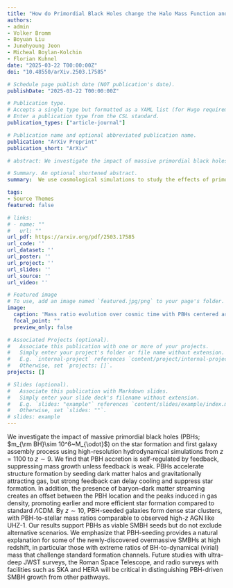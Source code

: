 ```yaml
---
title: "How do Primordial Black Holes change the Halo Mass Function and Structure?"
authors:
- admin
- Volker Bromm
- Boyuan Liu
- Junehyoung Jeon
- Micheal Boylan-Kolchin
- Florian Kuhnel
date: "2025-03-22 T00:00:00Z"
doi: "10.48550/arXiv.2503.17585"

# Schedule page publish date (NOT publication's date).
publishDate: "2025-03-22 T00:00:00Z"

# Publication type.
# Accepts a single type but formatted as a YAML list (for Hugo requirements).
# Enter a publication type from the CSL standard.
publication_types: ["article-journal"]

# Publication name and optional abbreviated publication name.
publication: "ArXiv Preprint"
publication_short: "ArXiv"

# abstract: We investigate the impact of massive primordial black holes (PBHs; $m_{\rm BH}\sim 10^6~\Msun$) on the star formation and first galaxy assembly process using high-resolution hydrodynamical simulations from $z = 1100$ to $z \sim 9$. We find that PBH accretion is self-regulated by feedback, suppressing mass growth unless feedback is weak. PBHs accelerate structure formation by seeding dark matter halos and gravitationally attracting gas, but strong feedback can delay cooling and suppress star formation. In addition, the presence of baryon–dark matter streaming creates an offset between the PBH location and the peaks induced in gas density, promoting earlier and more efficient star formation compared to standard $\Lambda$CDM. By $z \sim 10$, PBH-seeded galaxies form dense star clusters, with PBH-to-stellar mass ratios comparable to observed high-$z$ AGN like UHZ-1. Our results support PBHs as viable SMBH seeds but do not exclude alternative scenarios. We emphasize that PBH-seeding provides a natural explanation for some of the newly-discovered overmassive SMBHs at high redshift, in particular those with extreme ratios of BH-to-dynamical (virial) mass that challenge standard formation channels. Future studies with ultra-deep JWST surveys, the Roman Space Telescope, and radio surveys with facilities such as SKA and HERA will be critical in distinguishing PBH-driven SMBH growth from other pathways. 

# Summary. An optional shortened abstract.
summary:  We use cosmological simulations to study the effects of primordial black holes (PBHs) on the first star formation and first galaxy assembly.

tags:
- Source Themes
featured: false

# links:
# - name: ""
#   url: ""
url_pdf: https://arxiv.org/pdf/2503.17585
url_code: ''
url_dataset: ''
url_poster: ''
url_project: ''
url_slides: ''
url_source: ''
url_video: ''

# Featured image
# To use, add an image named `featured.jpg/png` to your page's folder. 
image:
  caption: 'Mass ratio evolution over cosmic time with PBHs centered around $10^6$ solar mass vs. DCBH simulation '
  focal_point: ""
  preview_only: false

# Associated Projects (optional).
#   Associate this publication with one or more of your projects.
#   Simply enter your project's folder or file name without extension.
#   E.g. `internal-project` references `content/project/internal-project/index.md`.
#   Otherwise, set `projects: []`.
projects: []

# Slides (optional).
#   Associate this publication with Markdown slides.
#   Simply enter your slide deck's filename without extension.
#   E.g. `slides: "example"` references `content/slides/example/index.md`.
#   Otherwise, set `slides: ""`.
# slides: example
---
```


We investigate the impact of massive primordial black holes (PBHs; $m_{\rm BH}\sim 10^6~M_{\odot}$) on the star formation and first galaxy assembly process using high-resolution hydrodynamical simulations from $z = 1100$ to $z \sim 9$. We find that PBH accretion is self-regulated by feedback, suppressing mass growth unless feedback is weak. PBHs accelerate structure formation by seeding dark matter halos and gravitationally attracting gas, but strong feedback can delay cooling and suppress star formation. In addition, the presence of baryon–dark matter streaming creates an offset between the PBH location and the peaks induced in gas density, promoting earlier and more efficient star formation compared to standard $\Lambda$CDM. By $z \sim 10$, PBH-seeded galaxies form dense star clusters, with PBH-to-stellar mass ratios comparable to observed high-$z$ AGN like UHZ-1. Our results support PBHs as viable SMBH seeds but do not exclude alternative scenarios. We emphasize that PBH-seeding provides a natural explanation for some of the newly-discovered overmassive SMBHs at high redshift, in particular those with extreme ratios of BH-to-dynamical (virial) mass that challenge standard formation channels. Future studies with ultra-deep JWST surveys, the Roman Space Telescope, and radio surveys with facilities such as SKA and HERA will be critical in distinguishing PBH-driven SMBH growth from other pathways. 
